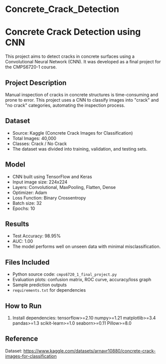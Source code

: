# Concrete_Crack_Detection

# Concrete Crack Detection using CNN

This project aims to detect cracks in concrete surfaces using a Convolutional Neural Network (CNN). It was developed as a final project for the CMPS6720-1 course.

## Project Description

Manual inspection of cracks in concrete structures is time-consuming and prone to error. This project uses a CNN to classify images into "crack" and "no crack" categories, automating the inspection process.

## Dataset

- Source: Kaggle (Concrete Crack Images for Classification)
- Total Images: 40,000
- Classes: Crack / No Crack
- The dataset was divided into training, validation, and testing sets.

## Model

- CNN built using TensorFlow and Keras
- Input image size: 224x224
- Layers: Convolutional, MaxPooling, Flatten, Dense
- Optimizer: Adam
- Loss Function: Binary Crossentropy
- Batch size: 32
- Epochs: 10

## Results

- Test Accuracy: 98.95%
- AUC: 1.00
- The model performs well on unseen data with minimal misclassification.

## Files Included

- Python source code: `cmps6720_1_final_project.py`
- Evaluation plots: confusion matrix, ROC curve, accuracy/loss graph
- Sample prediction outputs
- `requirements.txt` for dependencies

## How to Run

1. Install dependencies:
  tensorflow>=2.10
  numpy>=1.21
  matplotlib>=3.4
  pandas>=1.3
  scikit-learn>=1.0
  seaborn>=0.11
  Pillow>=8.0

## Reference

Dataset: https://www.kaggle.com/datasets/arnavr10880/concrete-crack-images-for-classification

